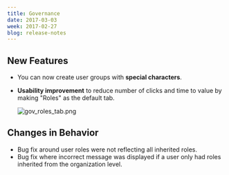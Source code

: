 ```yaml
---
title: Governance
date: 2017-03-03
week: 2017-02-27
blog: release-notes
---
```


## New Features

* You can now create user groups with **special characters**. 
* **Usability improvement** to reduce number of clicks and time to value by making "Roles" as the default tab. 

	![gov_roles_tab.png](/img/gov_roles_tab.png)

## Changes in Behavior

* Bug fix around user roles were not reflecting all inherited roles. 
* Bug fix where incorrect message was displayed if a user only had roles inherited from the organization level. 